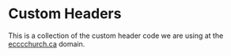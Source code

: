 # Custom Headers

This is a collection of the custom header code we are using at the [ecccchurch.ca](https://eccchurch.ca/) domain.
